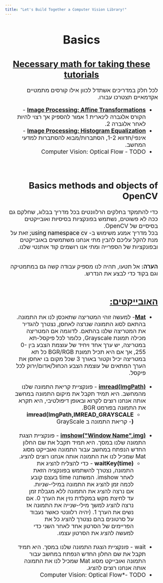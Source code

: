 ```yaml
---
title: "Let's Build Together a Computer Vision Library!"
---
```



<div dir="rtl" style="font-size:19px;">
   <h1 align=center>Basics</h1>
  <h2 align=center><u> Necessary math for taking these tutorials </u></h2> 
  לכל חלק במדריכים אשתדל לכוון אילו קורסים מתמטיים אקדמאיים תצטרכו עבורו. 
  <br>
  <ul>
  <li> <u><b>Image Processing: Affine Transformations</b></u> -  הקורס אלגברה לינארית 1 אמור להספיק אך רצוי להיות לאחר אלגברה 2.</li>
  <li> <u><b>Image Processing: Histogram Equalization</b></u> - אינפי/חדווא 1-2, הסתברות/מבוא להסתברות למדעי המחשב.</li>
  <li> Computer Vision: Optical Flow - TODO</li>
</ul>
   <br>

  <h2> Basics methods and objects of OpenCV </h2> 
  כדי להתמקד בחלקים הרלוונטים בכל מדריך בבלוג, שחלקם גם ככה לא פשוטים, נשתמש בפונקציות בסיסיות ואובייקטים בסיסיים של
  OpenCV. 
  <br>
  בכל מדריך אמנע משימוש ב- 
 <mark style="background-color:rgba(220, 220, 220,0.3)">
  using namespace cv;   
</mark>
זאת על מנת להקל עליכם להבין מתי אנחנו משתמשים באובייקטים ובפונקציות של הספרייה ומתי אנו רושמים קוד אותנטי שלנו.
  <br><br>
  
  <b>הערה:</b> אל תטעו, תהיה לנו מספיק עבודה קשה גם במתמטיקה וגם בקוד כדי לבצע את הנדרש.
  <br>
  <br>
    <h2><u> האובייקטים: </u></h2> 
  <ul>
  <li><b><u>Mat</u></b>- למעשה זוהי המטריצה שתאכסן לנו את התמונה. בהתאם לסוג התמונה שנרצה לאחסן, נצטרך להגדיר את המטריצה שלנו בהתאם. 
  לדוגמה אם המטריצה מכילה תמונת
  Grayscale, 
  כלומר לכל פיקסל-תא במטריצה, יש ערך אחד ויחיד של עוצמת הצבע בין 0-255, אך אם היא תכיל תמונת 
  BGR/RGB
  כל תא במטריצה יכיל וקטור באורך 3 שכל מקום בו יאחסן את הערך המתאים של עוצמת הצבע הכחול/אדום/ירוק לכל פיקסל.</li>
<br>
  <li> <u><b>imread(ImgPath)</b></u> -  פונקציית קריאת התמונה שלנו מהמחשב. היא תמיד תקבל את מיקום התמונה במחשב אותה אנחנו רוצים לקרוא ובאופן דיפולטיבי, היא תקרא את התמונה בפורמט 
  BGR.
  <ul>
      <li><b>imread(ImgPath,IMREAD_GRAYSCALE)</b>- קריאת התמונה ב GrayScale</li>
    </ul>
   </li>
  <br>
  <li><b><u>imshow("Window Name",img)</u></b> - פונקציית הצגת התמונה שלנו במסך. היא תמיד תקבל את שם החלון החדש הנפתח במחשב עבור התמונה ואובייקט מסוג
  Mat 
  שמכיל לנו את התמונה אותה אנחנו רוצים להציג.
   <ul>
      <li><b>waitKey(time)</b> - כדי להצליח להציג את התמונה, נצטרך להשתמש בפונקציה הזאת לאחר 
      imshow. 
      המשתנה 
      time 
      בעצם קובע לכמה זמן להציג את התמונה במילי-שניות.
      <br>
      אם נרצה להציג את התמונה ללא מגבלת זמן עד לחיצת מקש במקלדת נזין את הערך 0.
      אם נרצה להציג למשך מילי-שנייה את התמונה אז נשים את הערך 1. (יהיה רלוונטי כאשר נעבוד על סרטונים בהם נצטרך להציג כל את הפריימים של הסרטון אחד לאחר השני כדי למעשה להציג את הסרטון עצמו.</li>
    </ul>
  
  </li>
  <br>
  <li>wait - פונקציית הצגת התמונה שלנו במסך. היא תמיד תקבל את שם החלון החדש הנפתח במחשב עבור התמונה ואובייקט מסוג
  Mat 
  שמכיל לנו את התמונה אותה אנחנו רוצים להציג.</li>
  <li>Computer Vision: Optical Flow*- TODO</li>
</ul>








  </div>